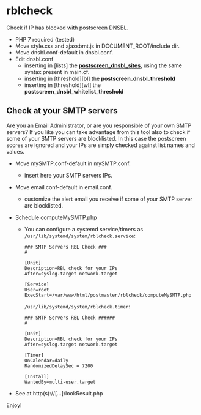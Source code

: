 # rblcheck
Check if IP has blocked with postscreen DNSBL.

- PHP 7 required (tested)
- Move style.css and ajaxsbmt.js in DOCUMENT_ROOT/include dir.
- Move dnsbl.conf-default in dnsbl.conf.
- Edit dnsbl.conf
  - inserting in [lists] the <b><a href="http://www.postfix.org/postconf.5.html#postscreen_dnsbl_sites">postscreen_dnsbl_sites</a></b>, using the same syntax present in main.cf.
  - inserting in [threshold][bl] the <b>postscreen_dnsbl_threshold</b>
  - inserting in [threshold][wl] the <b>postscreen_dnsbl_whitelist_threshold</b>


## Check at your SMTP servers
Are you an Email Administrator, or are you responsible of your own SMTP servers?
If you like you can take advantage from this tool also to check if some of your SMTP servers are blocklisted.
In this case the postscreen scores are ignored and your IPs are simply checked against list names and values.

- Move mySMTP.conf-default in mySMTP.conf.
  - insert here your SMTP servers IPs.
- Move email.conf-default in email.conf.
  - customize the alert email you receive if some of your SMTP server are blocklisted.
- Schedule computeMySMTP.php
  - You can configure a systemd service/timers as
	`/usr/lib/systemd/system/rblcheck.service`:
	```
	### SMTP Servers RBL Check ###
	#
	
	[Unit]
	Description=RBL check for your IPs
	After=syslog.target network.target

	[Service]
	User=root
	ExecStart=/var/www/html/postmaster/rblcheck/computeMySMTP.php
	```

	`/usr/lib/systemd/system/rblcheck.timer`:
	```
	### SMTP Servers RBL Check ######
	#
	
	[Unit]
	Description=RBL check for your IPs
	After=syslog.target network.target
	
	[Timer]
	OnCalendar=daily
	RandomizedDelaySec = 7200
	
	[Install]
	WantedBy=multi-user.target
	```

- See at http(s)://[...]/lookResult.php



Enjoy!
